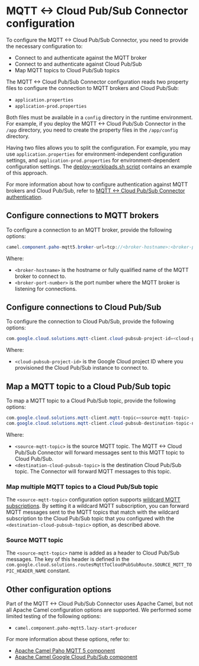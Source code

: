 # MQTT <-> Cloud Pub/Sub Connector configuration

To configure the MQTT <-> Cloud Pub/Sub Connector, you need to provide the
necessary configuration to:

- Connect to and authenticate against the MQTT broker
- Connect to and authenticate against Cloud Pub/Sub
- Map MQTT topics to Cloud Pub/Sub topics

The MQTT <-> Cloud Pub/Sub Connector configuration reads two property files to
configure the connection to MQTT brokers and Cloud Pub/Sub:

- `application.properties`
- `application-prod.properties`

Both files must be available in a `config` directory in the runtime environment.
For example, if you deploy the MQTT <-> Cloud Pub/Sub Connector in the `/app`
directory, you need to create the property files in the `/app/config` directory.

Having two files allows you to split the configuration. For example, you may use
`application.properties` for environment-independent configuration settings, and
`application-prod.properties` for environment-dependent configuration settings.
The [deploy-workloads.sh script](../scripts/deploy-workloads.sh) contains an
example of this approach.

For more information about how to configure authentication against MQTT brokers
and Cloud Pub/Sub, refer to
[MQTT <-> Cloud Pub/Sub Connector authentication](./authentication.md).

## Configure connections to MQTT brokers

To configure a connection to an MQTT broker, provide the following options:

```java
camel.component.paho-mqtt5.broker-url=tcp://<broker-hostname>:<broker-port-number>
```

Where:

- `<broker-hostname>` is the hostname or fully qualified name of the MQTT broker
  to connect to.
- `<broker-port-number>` is the port number where the MQTT broker is listening
  for connections.

## Configure connections to Cloud Pub/Sub

To configure the connection to Cloud Pub/Sub, provide the following options:

```java
com.google.cloud.solutions.mqtt-client.cloud-pubsub-project-id=<cloud-pubsub-project-id>
```

Where:

- `<cloud-pubsub-project-id>` is the Google Cloud project ID where you
  provisioned the Cloud Pub/Sub instance to connect to.

## Map a MQTT topic to a Cloud Pub/Sub topic

To map a MQTT topic to a Cloud Pub/Sub topic, provide the following options:

```java
com.google.cloud.solutions.mqtt-client.mqtt-topic=<source-mqtt-topic>
com.google.cloud.solutions.mqtt-client.cloud-pubsub-destination-topic-name=<destination-cloud-pubsub-topic>
```

Where:

- `<source-mqtt-topic>` is the source MQTT topic. The MQTT <-> Cloud Pub/Sub
  Connector will forward messages sent to this MQTT topic to Cloud Pub/Sub.
- `<destination-cloud-pubsub-topic>` is the destination Cloud Pub/Sub topic. The
  Connector will forward MQTT messages to this topic.

### Map multiple MQTT topics to a Cloud Pub/Sub topic

The `<source-mqtt-topic>` configuration option supports
[wildcard MQTT subscriptions](https://docs.oasis-open.org/mqtt/mqtt/v5.0/os/mqtt-v5.0-os.html#_Toc3901242).
By setting it a wildcard MQTT subscription, you can forward MQTT messages sent
to the MQTT topics that match with the wildcard subscription to the Cloud
Pub/Sub topic that you configured with the `<destination-cloud-pubsub-topic>`
option, as described above.

### Source MQTT topic

The `<source-mqtt-topic>` name is added as a header to Cloud Pub/Sub messages.
The key of this header is defined in the
`com.google.cloud.solutions.routesMqttToCloudPubSubRoute.SOURCE_MQTT_TOPIC_HEADER_NAME`
constant.

## Other configuration options

Part of the MQTT <-> Cloud Pub/Sub Connector uses Apache Camel, but not all
Apache Camel configuration options are supported. We performed some limited
testing of the following options:

- `camel.component.paho-mqtt5.lazy-start-producer`

For more information about these options, refer to:

- [Apache Camel Paho MQTT 5 component](https://camel.apache.org/components/latest/paho-mqtt5-component.html)
- [Apache Camel Google Cloud Pub/Sub component](https://camel.apache.org/components/latest/google-pubsub-component.html)
